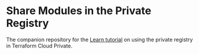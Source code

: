 # Share Modules in the Private Registry

The companion repository for the [Learn tutorial](https://learn.hashicorp.com/tutorials/terraform/module-private-registry-share) on using the private registry in Terraform Cloud Private.
